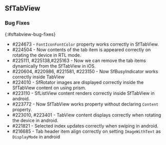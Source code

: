 ## SfTabView

### Bug Fixes
{:#sftabview-bug-fixes}

* \#224673 - `FontIconFontColor` property works correctly in SfTabView.
* \#224504 - Now contents of the tab item is appeared correctly on rotating the device in RTL mode.
* \#225111, \#225138,\#225163 - Now we can remove the tab items dynamically from the SfTabView in iOS.
* \#220604, \#220986, \#221581, \#223150 - Now SfBusyIndicator works correctly inside TabView
* \#224010 - SfRotator images are displayed correctly inside the SfTabView content on using prism.
* \#223110 - SfListView content renders correctly inside SfTabView in android.
* \#223772 - Now SfTabView works property without declaring `Content` property.
* \#223010, \#223401 - TabView content displays correctly when rotating the device in android.
* \#221821 - Selected index updates correctly when swiping in android.
* \#216685 - Tab header item align correctly on setting `ImageWithText` as `DisplayMode` in android

